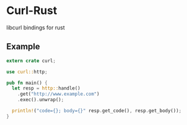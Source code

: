 # Curl-Rust

libcurl bindings for rust

## Example

```rust
extern crate curl;

use curl::http;

pub fn main() {
  let resp = http::handle()
    .get("http://www.example.com")
    .exec().unwrap();

  println!("code={}; body={}" resp.get_code(), resp.get_body());
}
```
